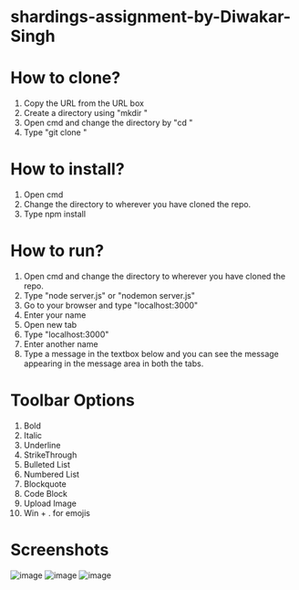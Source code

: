 # shardings-assignment-by-Diwakar-Singh

# How to clone?
1) Copy the URL from the URL box
2) Create a directory using "mkdir <dir-name>"
3) Open cmd and change the directory by "cd <directory-path>"
4) Type "git clone <git-repo-link>"

# How to install?
1) Open cmd
2) Change the directory to wherever you have cloned the repo.
3) Type npm install

# How to run?
1) Open cmd and change the directory to wherever you have cloned the repo.
2) Type "node server.js" or "nodemon server.js"
3) Go to your browser and type "localhost:3000"
4) Enter your name 
5) Open new tab 
6) Type "localhost:3000"
7) Enter another name
8) Type a message in the textbox below and you can see the message appearing in the message area in both the tabs.

# Toolbar Options
1) Bold
2) Italic
3) Underline
4) StrikeThrough
5) Bulleted List
6) Numbered List
7) Blockquote
8) Code Block
9) Upload Image
10) Win + . for emojis

# Screenshots
  ![image](https://user-images.githubusercontent.com/64231526/172403060-604e49b7-7c65-4761-a53b-d8abe91a8ffc.png)
![image](https://user-images.githubusercontent.com/64231526/172403115-a5c14a3b-d561-40d4-8d67-7c164acb42d9.png)
![image](https://user-images.githubusercontent.com/64231526/172403175-e13214a8-c0b5-467c-825c-bee1d2b1ac23.png)
